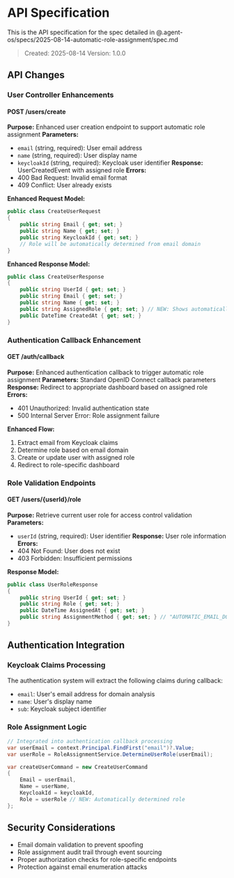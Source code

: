 # API Specification

This is the API specification for the spec detailed in @.agent-os/specs/2025-08-14-automatic-role-assignment/spec.md

> Created: 2025-08-14
> Version: 1.0.0

## API Changes

### User Controller Enhancements

#### POST /users/create

**Purpose:** Enhanced user creation endpoint to support automatic role assignment
**Parameters:**
- `email` (string, required): User email address
- `name` (string, required): User display name
- `keycloakId` (string, required): Keycloak user identifier
**Response:** UserCreatedEvent with assigned role
**Errors:** 
- 400 Bad Request: Invalid email format
- 409 Conflict: User already exists

**Enhanced Request Model:**
```csharp
public class CreateUserRequest
{
    public string Email { get; set; }
    public string Name { get; set; }
    public string KeycloakId { get; set; }
    // Role will be automatically determined from email domain
}
```

**Enhanced Response Model:**
```csharp
public class CreateUserResponse
{
    public string UserId { get; set; }
    public string Email { get; set; }
    public string Name { get; set; }
    public string AssignedRole { get; set; } // NEW: Shows automatically assigned role
    public DateTime CreatedAt { get; set; }
}
```

### Authentication Callback Enhancement

#### GET /auth/callback

**Purpose:** Enhanced authentication callback to trigger automatic role assignment
**Parameters:** Standard OpenID Connect callback parameters
**Response:** Redirect to appropriate dashboard based on assigned role
**Errors:**
- 401 Unauthorized: Invalid authentication state
- 500 Internal Server Error: Role assignment failure

**Enhanced Flow:**
1. Extract email from Keycloak claims
2. Determine role based on email domain
3. Create or update user with assigned role
4. Redirect to role-specific dashboard

### Role Validation Endpoints

#### GET /users/{userId}/role

**Purpose:** Retrieve current user role for access control validation
**Parameters:** 
- `userId` (string, required): User identifier
**Response:** User role information
**Errors:**
- 404 Not Found: User does not exist
- 403 Forbidden: Insufficient permissions

**Response Model:**
```csharp
public class UserRoleResponse
{
    public string UserId { get; set; }
    public string Role { get; set; }
    public DateTime AssignedAt { get; set; }
    public string AssignmentMethod { get; set; } // "AUTOMATIC_EMAIL_DOMAIN"
}
```

## Authentication Integration

### Keycloak Claims Processing

The authentication system will extract the following claims during callback:
- `email`: User's email address for domain analysis
- `name`: User's display name
- `sub`: Keycloak subject identifier

### Role Assignment Logic

```csharp
// Integrated into authentication callback processing
var userEmail = context.Principal.FindFirst("email")?.Value;
var userRole = RoleAssignmentService.DetermineUserRole(userEmail);

var createUserCommand = new CreateUserCommand
{
    Email = userEmail,
    Name = userName,
    KeycloakId = keycloakId,
    Role = userRole // NEW: Automatically determined role
};
```

## Security Considerations

- Email domain validation to prevent spoofing
- Role assignment audit trail through event sourcing
- Proper authorization checks for role-specific endpoints
- Protection against email enumeration attacks